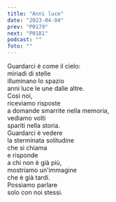 ```yaml
---
title: "Anni luce"
date: "2023-04-04"
prev: "P0179"
next: "P0181"
podcast: ""
foto: ""
---
```


Guardarci è come il cielo:  
miriadi di stelle  
illuminano lo spazio  
anni luce le une dalle altre.  
Così noi,  
riceviamo risposte   
a domande smarrite nella memoria,  
vediamo volti   
spariti nella storia.  
Guardarci è vedere  
la sterminata solitudine  
che si chiama  
e risponde  
a chi non è già più,  
mostriamo un'immagine  
che è già tardi.  
Possiamo parlare  
solo con noi stessi.